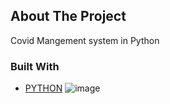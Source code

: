<!-- ABOUT THE PROJECT -->
## About The Project

Covid Mangement system in Python

### Built With
* [PYTHON](https://www.python.org/)
![image](https://user-images.githubusercontent.com/23334099/151534762-fdbeb00b-cba6-4b62-b36b-3c069a630fea.png)
